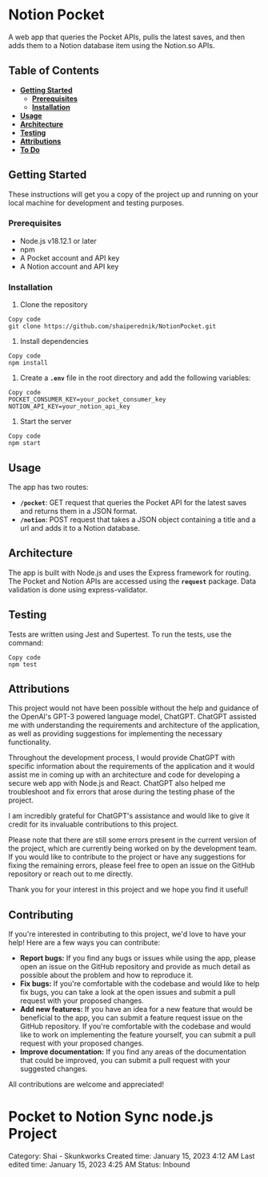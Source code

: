 # **Notion Pocket**

A web app that queries the Pocket APIs, pulls the latest saves, and then adds them to a Notion database item using the Notion.so APIs.

## **Table of Contents**

- **[Getting Started](https://chat.openai.com/chat/57237850-906d-40e5-aacf-670d26655837#getting-started)**
    - **[Prerequisites](https://chat.openai.com/chat/57237850-906d-40e5-aacf-670d26655837#prerequisites)**
    - **[Installation](https://chat.openai.com/chat/57237850-906d-40e5-aacf-670d26655837#installation)**
- **[Usage](https://chat.openai.com/chat/57237850-906d-40e5-aacf-670d26655837#usage)**
- **[Architecture](https://chat.openai.com/chat/57237850-906d-40e5-aacf-670d26655837#architecture)**
- **[Testing](https://chat.openai.com/chat/57237850-906d-40e5-aacf-670d26655837#testing)**
- **[Attributions](https://chat.openai.com/chat/57237850-906d-40e5-aacf-670d26655837#attributions)**
- **[To Do](https://chat.openai.com/chat/57237850-906d-40e5-aacf-670d26655837#to-do)**

## **Getting Started**

These instructions will get you a copy of the project up and running on your local machine for development and testing purposes.

### **Prerequisites**

- Node.js v18.12.1 or later
- npm
- A Pocket account and API key
- A Notion account and API key

### **Installation**

1. Clone the repository

```
Copy code
git clone https://github.com/shaiperednik/NotionPocket.git
```

1. Install dependencies

```
Copy code
npm install
```

1. Create a **`.env`** file in the root directory and add the following variables:

```
Copy code
POCKET_CONSUMER_KEY=your_pocket_consumer_key
NOTION_API_KEY=your_notion_api_key
```

1. Start the server

```
Copy code
npm start
```

## **Usage**

The app has two routes:

- **`/pocket`**: GET request that queries the Pocket API for the latest saves and returns them in a JSON format.
- **`/notion`**: POST request that takes a JSON object containing a title and a url and adds it to a Notion database.

## **Architecture**

The app is built with Node.js and uses the Express framework for routing. The Pocket and Notion APIs are accessed using the **`request`** package. Data validation is done using express-validator.

## **Testing**

Tests are written using Jest and Supertest. To run the tests, use the command:

```
Copy code
npm test
```

## **Attributions**

This project would not have been possible without the help and guidance of the OpenAI's GPT-3 powered language model, ChatGPT. ChatGPT assisted me with understanding the requirements and architecture of the application, as well as providing suggestions for implementing the necessary functionality.

Throughout the development process, I would provide ChatGPT with specific information about the requirements of the application and it would assist me in coming up with an architecture and code for developing a secure web app with Node.js and React. ChatGPT also helped me troubleshoot and fix errors that arose during the testing phase of the project.

I am incredibly grateful for ChatGPT's assistance and would like to give it credit for its invaluable contributions to this project.

Please note that there are still some errors present in the current version of the project, which are currently being worked on by the development team. If you would like to contribute to the project or have any suggestions for fixing the remaining errors, please feel free to open an issue on the GitHub repository or reach out to me directly.

Thank you for your interest in this project and we hope you find it useful!

## **Contributing**

If you're interested in contributing to this project, we'd love to have your help! Here are a few ways you can contribute:

- **Report bugs:** If you find any bugs or issues while using the app, please open an issue on the GitHub repository and provide as much detail as possible about the problem and how to reproduce it.
- **Fix bugs:** If you're comfortable with the codebase and would like to help fix bugs, you can take a look at the open issues and submit a pull request with your proposed changes.
- **Add new features:** If you have an idea for a new feature that would be beneficial to the app, you can submit a feature request issue on the GitHub repository. If you're comfortable with the codebase and would like to work on implementing the feature yourself, you can submit a pull request with your proposed changes.
- **Improve documentation:** If you find any areas of the documentation that could be improved, you can submit a pull request with your suggested changes.

All contributions are welcome and appreciated!

# Pocket to Notion Sync node.js Project

Category: Shai - Skunkworks
Created time: January 15, 2023 4:12 AM
Last edited time: January 15, 2023 4:25 AM
Status: Inbound
